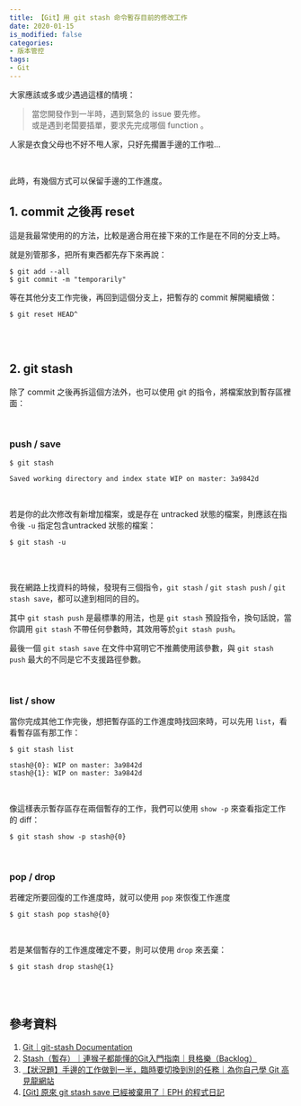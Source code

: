 ```yaml
---
title: 【Git】用 git stash 命令暫存目前的修改工作
date: 2020-01-15
is_modified: false
categories:
- 版本管控
tags:
- Git
--- 
```


大家應該或多或少遇過這樣的情境：
> 當您開發作到一半時，遇到緊急的 issue 要先修。  
> 或是遇到老闆要插單，要求先完成哪個 function 。  
 
人家是衣食父母也不好不甩人家，只好先擱置手邊的工作啦...
<!--more-->

<br>

此時，有幾個方式可以保留手邊的工作進度。

## 1. commit 之後再 reset
這是我最常使用的的方法，比較是適合用在接下來的工作是在不同的分支上時。

就是別管那多，把所有東西都先存下來再說：
```shell
$ git add --all
$ git commit -m "temporarily"
```

等在其他分支工作完後，再回到這個分支上，把暫存的 commit 解開繼續做：

```shell
$ git reset HEAD^
```

<br><br>
## 2. git stash
除了 commit 之後再拆這個方法外，也可以使用 git 的指令，將檔案放到<span class='highlighting'>暫存區</span>裡面：

<br>

### push / save

```shell
$ git stash

Saved working directory and index state WIP on master: 3a9842d
```
 
<br>

若是你的此次修改有新增加檔案，或是存在 <span class='highlighting'>untracked</span> 狀態的檔案，則應該在指令後 `-u` 指定包含untracked 狀態的檔案：

```shell
$ git stash -u 
```

<br><br>

我在網路上找資料的時候，發現有三個指令，`git stash` / `git stash push` / `git stash save`，都可以達到相同的目的。


其中 `git stash push` 是最標準的用法，也是 `git stash` 預設指令，換句話說，當你調用 `git stash` 不帶任何參數時，其效用等於`git stash push`。

最後一個 `git stash save` 在文件中寫明它不推薦使用該參數，與 `git stash push` 最大的不同是它不支援路徑參數。

<br>

### list / show
當你完成其他工作完後，想把暫存區的工作進度時找回來時，可以先用 `list`，看看暫存區有那工作：

```shell
$ git stash list

stash@{0}: WIP on master: 3a9842d 
stash@{1}: WIP on master: 3a9842d  
```
<br> 

像這樣表示暫存區存在兩個暫存的工作，我們可以使用 `show -p` 來查看指定工作的 diff：
```shell
$ git stash show -p stash@{0}
```

<br>

### pop / drop
若確定所要回復的工作進度時，就可以使用 `pop` 來恢復工作進度
```shell
$ git stash pop stash@{0}
```
<br>

若是某個暫存的工作進度確定不要，則可以使用 `drop` 來丟棄：
```shell
$ git stash drop stash@{1}
```

 
<br><br> 

## 參考資料 
1. [Git｜git-stash Documentation](https://git-scm.com/docs/git-stash)
2. [Stash（暫存）｜連猴子都能懂的Git入門指南｜貝格樂（Backlog）](https://backlog.com/git-tutorial/tw/reference/stash.html)
3. [【狀況題】手邊的工作做到一半，臨時要切換到別的任務｜為你自己學 Git 高見龍網站](https://gitbook.tw/chapters/faq/stash.html) 
4. [[Git] 原來 git stash save 已經被棄用了｜EPH 的程式日記
 ](https://ephrain.net/git-%E5%8E%9F%E4%BE%86-git-stash-save-%E5%B7%B2%E7%B6%93%E8%A2%AB%E6%A3%84%E7%94%A8%E4%BA%86/)